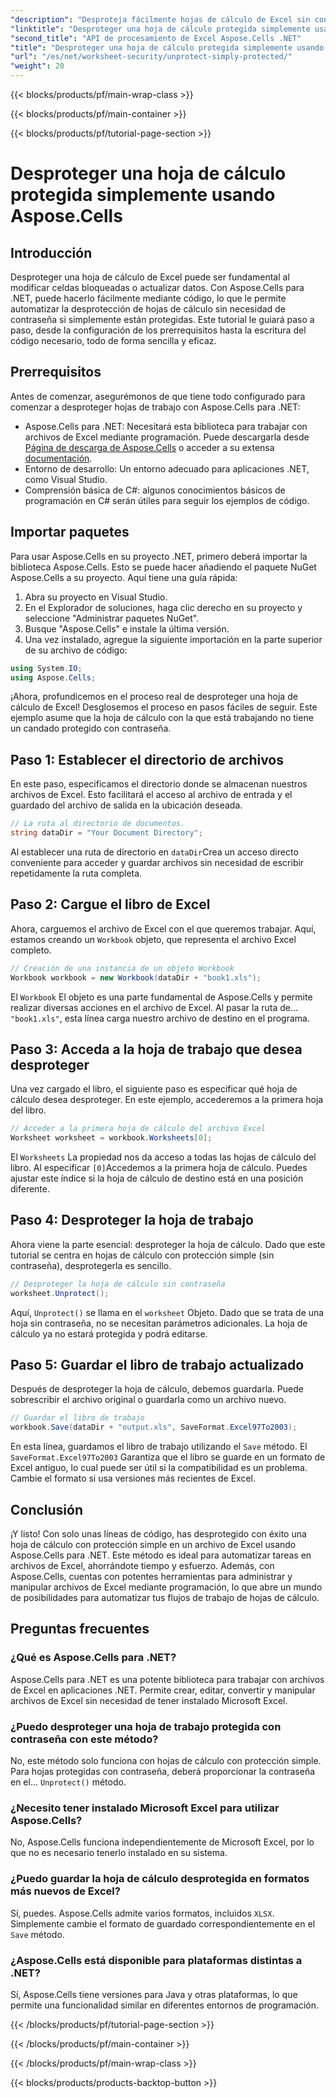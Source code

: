```yaml
---
"description": "Desproteja fácilmente hojas de cálculo de Excel sin contraseñas con Aspose.Cells para .NET. Aprenda la configuración, los pasos de código y guarde los resultados sin problemas."
"linktitle": "Desproteger una hoja de cálculo protegida simplemente usando Aspose.Cells"
"second_title": "API de procesamiento de Excel Aspose.Cells .NET"
"title": "Desproteger una hoja de cálculo protegida simplemente usando Aspose.Cells"
"url": "/es/net/worksheet-security/unprotect-simply-protected/"
"weight": 20
---
```


{{< blocks/products/pf/main-wrap-class >}}

{{< blocks/products/pf/main-container >}}

{{< blocks/products/pf/tutorial-page-section >}}

# Desproteger una hoja de cálculo protegida simplemente usando Aspose.Cells

## Introducción
Desproteger una hoja de cálculo de Excel puede ser fundamental al modificar celdas bloqueadas o actualizar datos. Con Aspose.Cells para .NET, puede hacerlo fácilmente mediante código, lo que le permite automatizar la desprotección de hojas de cálculo sin necesidad de contraseña si simplemente están protegidas. Este tutorial le guiará paso a paso, desde la configuración de los prerrequisitos hasta la escritura del código necesario, todo de forma sencilla y eficaz.
## Prerrequisitos
Antes de comenzar, asegurémonos de que tiene todo configurado para comenzar a desproteger hojas de trabajo con Aspose.Cells para .NET:
- Aspose.Cells para .NET: Necesitará esta biblioteca para trabajar con archivos de Excel mediante programación. Puede descargarla desde [Página de descarga de Aspose.Cells](https://releases.aspose.com/cells/net/) o acceder a su extensa [documentación](https://reference.aspose.com/cells/net/).
- Entorno de desarrollo: Un entorno adecuado para aplicaciones .NET, como Visual Studio.
- Comprensión básica de C#: algunos conocimientos básicos de programación en C# serán útiles para seguir los ejemplos de código.
## Importar paquetes
Para usar Aspose.Cells en su proyecto .NET, primero deberá importar la biblioteca Aspose.Cells. Esto se puede hacer añadiendo el paquete NuGet Aspose.Cells a su proyecto. Aquí tiene una guía rápida:
1. Abra su proyecto en Visual Studio.
2. En el Explorador de soluciones, haga clic derecho en su proyecto y seleccione "Administrar paquetes NuGet".
3. Busque "Aspose.Cells" e instale la última versión.
4. Una vez instalado, agregue la siguiente importación en la parte superior de su archivo de código:
```csharp
using System.IO;
using Aspose.Cells;
```
¡Ahora, profundicemos en el proceso real de desproteger una hoja de cálculo de Excel!
Desglosemos el proceso en pasos fáciles de seguir. Este ejemplo asume que la hoja de cálculo con la que está trabajando no tiene un candado protegido con contraseña.
## Paso 1: Establecer el directorio de archivos
En este paso, especificamos el directorio donde se almacenan nuestros archivos de Excel. Esto facilitará el acceso al archivo de entrada y el guardado del archivo de salida en la ubicación deseada.
```csharp
// La ruta al directorio de documentos.
string dataDir = "Your Document Directory";
```
Al establecer una ruta de directorio en `dataDir`Crea un acceso directo conveniente para acceder y guardar archivos sin necesidad de escribir repetidamente la ruta completa.
## Paso 2: Cargue el libro de Excel
Ahora, carguemos el archivo de Excel con el que queremos trabajar. Aquí, estamos creando un `Workbook` objeto, que representa el archivo Excel completo.
```csharp
// Creación de una instancia de un objeto Workbook
Workbook workbook = new Workbook(dataDir + "book1.xls");
   ```
El `Workbook` El objeto es una parte fundamental de Aspose.Cells y permite realizar diversas acciones en el archivo de Excel. Al pasar la ruta de... `"book1.xls"`, esta línea carga nuestro archivo de destino en el programa.
## Paso 3: Acceda a la hoja de trabajo que desea desproteger
Una vez cargado el libro, el siguiente paso es especificar qué hoja de cálculo desea desproteger. En este ejemplo, accederemos a la primera hoja del libro.
```csharp
// Acceder a la primera hoja de cálculo del archivo Excel
Worksheet worksheet = workbook.Worksheets[0];
```
El `Worksheets` La propiedad nos da acceso a todas las hojas de cálculo del libro. Al especificar `[0]`Accedemos a la primera hoja de cálculo. Puedes ajustar este índice si la hoja de cálculo de destino está en una posición diferente.
## Paso 4: Desproteger la hoja de trabajo
Ahora viene la parte esencial: desproteger la hoja de cálculo. Dado que este tutorial se centra en hojas de cálculo con protección simple (sin contraseña), desprotegerla es sencillo.
```csharp
// Desproteger la hoja de cálculo sin contraseña
worksheet.Unprotect();
```
Aquí, `Unprotect()` se llama en el `worksheet` Objeto. Dado que se trata de una hoja sin contraseña, no se necesitan parámetros adicionales. La hoja de cálculo ya no estará protegida y podrá editarse.
## Paso 5: Guardar el libro de trabajo actualizado
Después de desproteger la hoja de cálculo, debemos guardarla. Puede sobrescribir el archivo original o guardarla como un archivo nuevo.
```csharp
// Guardar el libro de trabajo
workbook.Save(dataDir + "output.xls", SaveFormat.Excel97To2003);
```
En esta línea, guardamos el libro de trabajo utilizando el `Save` método. El `SaveFormat.Excel97To2003` Garantiza que el libro se guarde en un formato de Excel antiguo, lo cual puede ser útil si la compatibilidad es un problema. Cambie el formato si usa versiones más recientes de Excel.
## Conclusión
¡Y listo! Con solo unas líneas de código, has desprotegido con éxito una hoja de cálculo con protección simple en un archivo de Excel usando Aspose.Cells para .NET. Este método es ideal para automatizar tareas en archivos de Excel, ahorrándote tiempo y esfuerzo. Además, con Aspose.Cells, cuentas con potentes herramientas para administrar y manipular archivos de Excel mediante programación, lo que abre un mundo de posibilidades para automatizar tus flujos de trabajo de hojas de cálculo.
## Preguntas frecuentes
### ¿Qué es Aspose.Cells para .NET?
Aspose.Cells para .NET es una potente biblioteca para trabajar con archivos de Excel en aplicaciones .NET. Permite crear, editar, convertir y manipular archivos de Excel sin necesidad de tener instalado Microsoft Excel.
### ¿Puedo desproteger una hoja de trabajo protegida con contraseña con este método?
No, este método solo funciona con hojas de cálculo con protección simple. Para hojas protegidas con contraseña, deberá proporcionar la contraseña en el... `Unprotect()` método.
### ¿Necesito tener instalado Microsoft Excel para utilizar Aspose.Cells?
No, Aspose.Cells funciona independientemente de Microsoft Excel, por lo que no es necesario tenerlo instalado en su sistema.
### ¿Puedo guardar la hoja de cálculo desprotegida en formatos más nuevos de Excel?
Sí, puedes. Aspose.Cells admite varios formatos, incluidos `XLSX`. Simplemente cambie el formato de guardado correspondientemente en el `Save` método.
### ¿Aspose.Cells está disponible para plataformas distintas a .NET?
Sí, Aspose.Cells tiene versiones para Java y otras plataformas, lo que permite una funcionalidad similar en diferentes entornos de programación.


{{< /blocks/products/pf/tutorial-page-section >}}

{{< /blocks/products/pf/main-container >}}

{{< /blocks/products/pf/main-wrap-class >}}

{{< blocks/products/products-backtop-button >}}